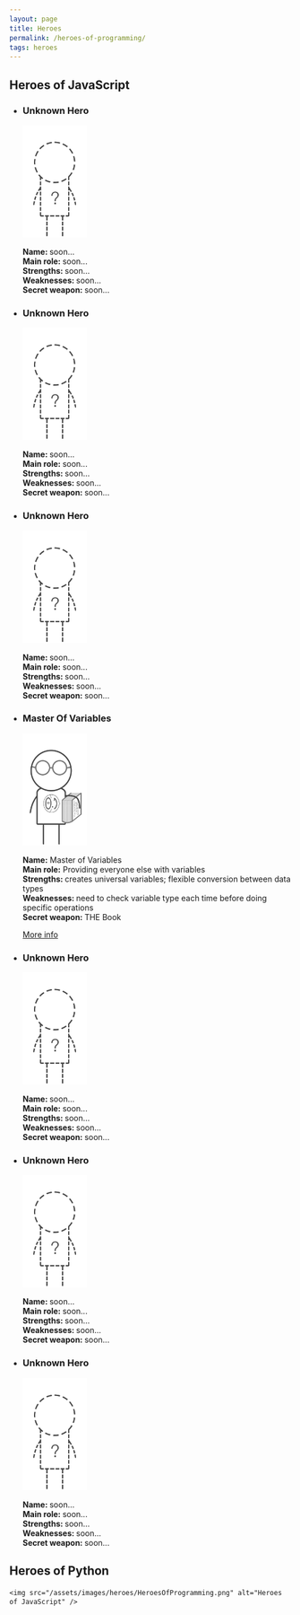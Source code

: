 ```yaml
---
layout: page
title: Heroes
permalink: /heroes-of-programming/
tags: heroes
---
```

<link href="https://fonts.googleapis.com/css?family=Indie+Flower" rel="stylesheet">


<h2 class="h2 center margin-top-md margin-bottom-sm">Heroes of JavaScript</h2>

<div id="wrapper">
    <ul id="index_cards">
        <li id="card-1">
            <h3>Unknown Hero</h3>
            <img src="/assets/images/heroes/UnknownHero.png" height="200" alt="Unknown Hero" />
            <p>
                <strong>Name: </strong>soon...
                <br />
                <strong>Main role: </strong>soon...
                <br />
                <strong>Strengths: </strong>soon...
                <br />
                <strong>Weaknesses: </strong>soon...
                <br />
                <strong>Secret weapon: </strong>soon...
            </p>
        </li>
        <li id="card-2">
            <h3>Unknown Hero</h3>
            <img src="/assets/images/heroes/UnknownHero.png" height="200" alt="Unknown Hero" />
            <p>
                <strong>Name: </strong>soon...
                <br />
                <strong>Main role: </strong>soon...
                <br />
                <strong>Strengths: </strong>soon...
                <br />
                <strong>Weaknesses: </strong>soon...
                <br />
                <strong>Secret weapon: </strong>soon...
            </p>
        </li>
        <li id="card-3">
            <h3>Unknown Hero</h3>
            <img src="/assets/images/heroes/UnknownHero.png" height="200" alt="Unknown Hero" />
            <p>
                <strong>Name: </strong>soon...
                <br />
                <strong>Main role: </strong>soon...
                <br />
                <strong>Strengths: </strong>soon...
                <br />
                <strong>Weaknesses: </strong>soon...
                <br />
                <strong>Secret weapon: </strong>soon...
            </p>
        </li>
        <li id="card-4">
            <h3>Master Of Variables</h3>
            <img src="/assets/images/heroes/MasterOfVariables.png" height="200" alt="Master of Variables" />
            <p>
                <strong>Name:</strong> Master of Variables
                <br />
                <strong>Main role:</strong> Providing everyone else with variables
                <br />
                <strong>Strengths: </strong>creates universal variables; flexible conversion between data types
                <br />
                <strong>Weaknesses: </strong>need to check variable type each time before doing specific operations
                <br />
                <strong>Secret weapon: </strong> THE Book
            </p>
            <a class="button button-info-inversed" href="/heroes/master-of-variables-part-1-intro/">More info</a>
        </li>
        <li id="card-5">
            <h3>Unknown Hero</h3>
            <img src="/assets/images/heroes/UnknownHero.png" height="200" alt="Unknown Hero" />
            <p>
                <strong>Name: </strong>soon...
                <br />
                <strong>Main role: </strong>soon...
                <br />
                <strong>Strengths: </strong>soon...
                <br />
                <strong>Weaknesses: </strong>soon...
                <br />
                <strong>Secret weapon: </strong>soon...
            </p>
        </li>
        <li id="card-6">
            <h3>Unknown Hero</h3>
            <img src="/assets/images/heroes/UnknownHero.png" height="200" alt="Unknown Hero" />
            <p>
                <strong>Name: </strong>soon...
                <br />
                <strong>Main role: </strong>soon...
                <br />
                <strong>Strengths: </strong>soon...
                <br />
                <strong>Weaknesses: </strong>soon...
                <br />
                <strong>Secret weapon: </strong>soon...
            </p>
        </li>
        <li id="card-7">
            <h3>Unknown Hero</h3>
            <img src="/assets/images/heroes/UnknownHero.png" height="200" alt="Unknown Hero" />
            <p>
                <strong>Name: </strong>soon...
                <br />
                <strong>Main role: </strong>soon...
                <br />
                <strong>Strengths: </strong>soon...
                <br />
                <strong>Weaknesses: </strong>soon...
                <br />
                <strong>Secret weapon: </strong>soon...
            </p>
        </li>
    </ul>
</div>

<!-- <a href="#" class="button info-button" role="button">More info</a> -->

<!-- Python -->
<div>
    <h2 class="h2 center margin-top-md margin-bottom-sm">Heroes of Python</h2>

    <img src="/assets/images/heroes/HeroesOfProgramming.png" alt="Heroes of JavaScript" />

</div>